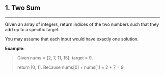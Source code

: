 ## 1. Two Sum

---
Given an array of integers, return indices of the two numbers such that they add up to a specific target.

You may assume that each input would have exactly one solution.

**Example:**
> Given nums = [2, 7, 11, 15], target = 9, 

> return [0, 1]. Because nums[0] + nums[1] = 2 + 7 = 9
